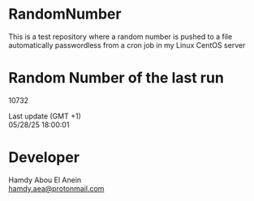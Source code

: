 # RandomNumber    
This is a test repository where a random number is pushed to a file automatically passwordless from a cron job in my Linux CentOS server    
# Random Number of the last run   
10732
      
Last update (GMT +1)    
05/28/25 18:00:01
# Developer    
Hamdy Abou El Anein   
hamdy.aea@protonmail.com
